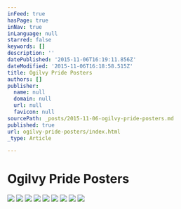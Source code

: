 ```yaml
---
inFeed: true
hasPage: true
inNav: true
inLanguage: null
starred: false
keywords: []
description: ''
datePublished: '2015-11-06T16:19:11.856Z'
dateModified: '2015-11-06T16:18:58.515Z'
title: Ogilvy Pride Posters
authors: []
publisher:
  name: null
  domain: null
  url: null
  favicon: null
sourcePath: _posts/2015-11-06-ogilvy-pride-posters.md
published: true
url: ogilvy-pride-posters/index.html
_type: Article

---
```

# Ogilvy Pride Posters
![](https://the-grid-user-content.s3-us-west-2.amazonaws.com/8a5249e0-3e3e-4e05-9fc7-701445c81861.jpg)
![](https://the-grid-user-content.s3-us-west-2.amazonaws.com/969924ec-4e7e-4b65-8500-ca9608974175.jpg)
![](https://the-grid-user-content.s3-us-west-2.amazonaws.com/5b1f1ec5-a552-4a3d-8cee-f5e25e30b81f.jpg)
![](https://the-grid-user-content.s3-us-west-2.amazonaws.com/4facdc3f-9cc6-4f74-a20a-6c955ccec6e3.jpg)
![](https://the-grid-user-content.s3-us-west-2.amazonaws.com/e9224ecb-c16a-48a9-b8ee-3f295c9efe84.jpg)
![](https://the-grid-user-content.s3-us-west-2.amazonaws.com/d8d40f8e-0f6d-49a2-b8eb-bac1d273e3b6.jpg)
![](https://the-grid-user-content.s3-us-west-2.amazonaws.com/d6298fec-6c18-4600-b819-fee8be0f27b0.jpg)
![](https://the-grid-user-content.s3-us-west-2.amazonaws.com/34c2c91b-7269-4dfb-882b-72b25e406fe0.jpg)
![](https://the-grid-user-content.s3-us-west-2.amazonaws.com/78817a81-31d9-424d-8935-d840d5ba745f.jpg)
